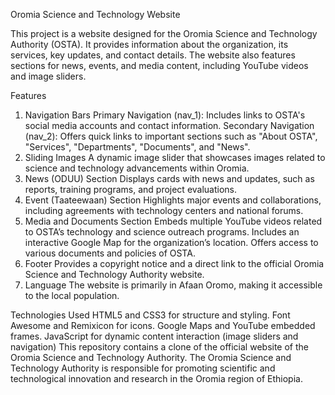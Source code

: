 Oromia Science and Technology Website

This project is a website designed for the Oromia Science and Technology Authority (OSTA). It provides information about the organization, its services, key updates, and contact details. The website also features sections for news, events, and media content, including YouTube videos and image sliders.

Features
1. Navigation Bars
Primary Navigation (nav_1): Includes links to OSTA's social media accounts and contact information.
Secondary Navigation (nav_2): Offers quick links to important sections such as "About OSTA", "Services", "Departments", "Documents", and "News".
2. Sliding Images
A dynamic image slider that showcases images related to science and technology advancements within Oromia.
3. News (ODUU) Section
Displays cards with news and updates, such as reports, training programs, and project evaluations.
4. Event (Taateewaan) Section
Highlights major events and collaborations, including agreements with technology centers and national forums.
5. Media and Documents Section
Embeds multiple YouTube videos related to OSTA’s technology and science outreach programs.
Includes an interactive Google Map for the organization’s location.
Offers access to various documents and policies of OSTA.
6. Footer
Provides a copyright notice and a direct link to the official Oromia Science and Technology Authority website.
7. Language
The website is primarily in Afaan Oromo, making it accessible to the local population.

Technologies Used
HTML5 and CSS3 for structure and styling.
Font Awesome and Remixicon for icons.
Google Maps and YouTube embedded frames.
JavaScript for dynamic content interaction (image sliders and navigation)
This repository contains a clone of the official website of the Oromia Science and Technology Authority. The Oromia Science and Technology Authority is responsible for promoting scientific and technological innovation and research in the Oromia region of Ethiopia.
